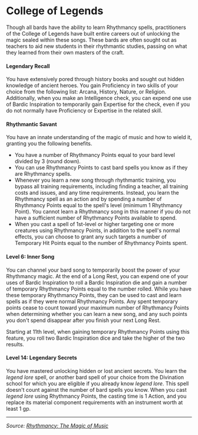 # College of Legends

Though all bards have the ability to learn Rhythmancy spells, practitioners of the College of Legends have built entire careers out of unlocking the magic sealed within these songs. These bards are often sought out as teachers to aid new students in their rhythmantic studies, passing on what they learned from their own masters of the craft.

#### Legendary Recall

You have extensively pored through history books and sought out hidden knowledge of ancient heroes. You gain Proficiency in two skills of your choice from the following list: Arcana, History, Nature, or Religion. Additionally, when you make an Intelligence check, you can expend one use of Bardic Inspiration to temporarily gain Expertise for the check, even if you do not normally have Proficiency or Expertise in the related skill.

#### Rhythmantic Savant

You have an innate understanding of the magic of music and how to wield it, granting you the following benefits.

- You have a number of Rhythmancy Points equal to your bard level divided by 3 (round down).
- You can use Rhythmancy Points to cast bard spells you know as if they are Rhythmancy spells.
- Whenever you learn a new song through rhythmantic training, you bypass all training requirements, including finding a teacher, all training costs and issues, and any time requirements. Instead, you learn the Rhythmancy spell as an action and by spending a number of Rhythmancy Points equal to the spell's level (minimum 1 Rhythmancy Point). You cannot learn a Rhythmancy song in this manner if you do not have a sufficient number of Rhythmancy Points available to spend.
- When you cast a spell of 1st-level or higher targeting one or more creatures using Rhythmancy Points, in addition to the spell's normal effects, you can choose to grant any such targets a number of Temporary Hit Points equal to the number of Rhythmancy Points spent.

#### Level 6: Inner Song

You can channel your bard song to temporarily boost the power of your Rhythmancy magic. At the end of a Long Rest, you can expend one of your uses of Bardic Inspiration to roll a Bardic Inspiration die and gain a number of temporary Rhythmancy Points equal to the number rolled. While you have these temporary Rhythmancy Points, they can be used to cast and learn spells as if they were normal Rhythmancy Points. Any spent temporary points cease to count toward your maximum number of Rhythmancy Points when determining whether you can learn a new song, and any such points you don't spend disappear after you finish your next Long Rest.

Starting at 11th level, when gaining temporary Rhythmancy Points using this feature, you roll two Bardic Inspiration dice and take the higher of the two results.

#### Level 14: Legendary Secrets

You have mastered unlocking hidden or lost ancient secrets. You learn the _legend lore_ spell, or another bard spell of your choice from the Divination school for which you are eligible if you already know _legend lore_. This spell doesn't count against the number of bard spells you know. When you cast _legend lore_ using Rhythmancy Points, the casting time is 1 Action, and you replace its material component requirements with an instrument worth at least 1 gp.

---

_Source: [Rhythmancy: The Magic of Music](https://github.com/mpanighetti/dnd5e-rhythmancy)_
